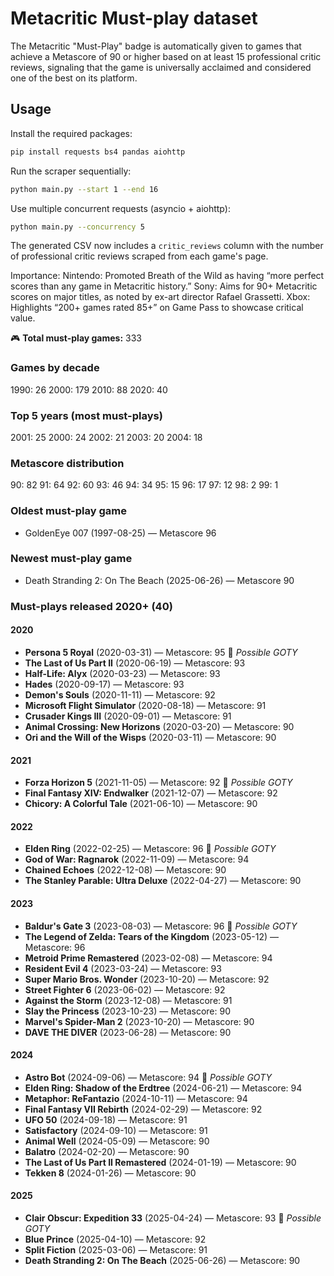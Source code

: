 # Metacritic Must-play dataset

The Metacritic "Must-Play" badge is automatically given to games that achieve a Metascore 
of 90 or higher based on at least 15 professional critic reviews, signaling that the game 
is universally acclaimed and considered one of the best on its platform.

## Usage

Install the required packages:

```bash
pip install requests bs4 pandas aiohttp
```

Run the scraper sequentially:

```bash
python main.py --start 1 --end 16
```

Use multiple concurrent requests (asyncio + aiohttp):

```bash
python main.py --concurrency 5
```

The generated CSV now includes a `critic_reviews` column with the number of
professional critic reviews scraped from each game's page.

Importance:
Nintendo: Promoted Breath of the Wild as having “more perfect scores than any game in Metacritic history.”
Sony: Aims for 90+ Metacritic scores on major titles, as noted by ex-art director Rafael Grassetti.
Xbox: Highlights “200+ games rated 85+” on Game Pass to showcase critical value.

<!-- STATS_START -->
🎮 **Total must-play games:** 333

### Games by decade
1990: 26
2000: 179
2010: 88
2020: 40

### Top 5 years (most must-plays)
2001: 25
2000: 24
2002: 21
2003: 20
2004: 18

### Metascore distribution
90: 82
91: 64
92: 60
93: 46
94: 34
95: 15
96: 17
97: 12
98: 2
99: 1

### Oldest must-play game
- GoldenEye 007 (1997-08-25) — Metascore 96

### Newest must-play game
- Death Stranding 2: On The Beach (2025-06-26) — Metascore 90

### Must-plays released 2020+ (40)
#### 2020
- **Persona 5 Royal** (2020-03-31) — Metascore: 95 🌟 *Possible GOTY*
- **The Last of Us Part II** (2020-06-19) — Metascore: 93
- **Half-Life: Alyx** (2020-03-23) — Metascore: 93
- **Hades** (2020-09-17) — Metascore: 93
- **Demon's Souls** (2020-11-11) — Metascore: 92
- **Microsoft Flight Simulator** (2020-08-18) — Metascore: 91
- **Crusader Kings III** (2020-09-01) — Metascore: 91
- **Animal Crossing: New Horizons** (2020-03-20) — Metascore: 90
- **Ori and the Will of the Wisps** (2020-03-11) — Metascore: 90

#### 2021
- **Forza Horizon 5** (2021-11-05) — Metascore: 92 🌟 *Possible GOTY*
- **Final Fantasy XIV: Endwalker** (2021-12-07) — Metascore: 92
- **Chicory: A Colorful Tale** (2021-06-10) — Metascore: 90

#### 2022
- **Elden Ring** (2022-02-25) — Metascore: 96 🌟 *Possible GOTY*
- **God of War: Ragnarok** (2022-11-09) — Metascore: 94
- **Chained Echoes** (2022-12-08) — Metascore: 90
- **The Stanley Parable: Ultra Deluxe** (2022-04-27) — Metascore: 90

#### 2023
- **Baldur's Gate 3** (2023-08-03) — Metascore: 96 🌟 *Possible GOTY*
- **The Legend of Zelda: Tears of the Kingdom** (2023-05-12) — Metascore: 96
- **Metroid Prime Remastered** (2023-02-08) — Metascore: 94
- **Resident Evil 4** (2023-03-24) — Metascore: 93
- **Super Mario Bros. Wonder** (2023-10-20) — Metascore: 92
- **Street Fighter 6** (2023-06-02) — Metascore: 92
- **Against the Storm** (2023-12-08) — Metascore: 91
- **Slay the Princess** (2023-10-23) — Metascore: 90
- **Marvel's Spider-Man 2** (2023-10-20) — Metascore: 90
- **DAVE THE DIVER** (2023-06-28) — Metascore: 90

#### 2024
- **Astro Bot** (2024-09-06) — Metascore: 94 🌟 *Possible GOTY*
- **Elden Ring: Shadow of the Erdtree** (2024-06-21) — Metascore: 94
- **Metaphor: ReFantazio** (2024-10-11) — Metascore: 94
- **Final Fantasy VII Rebirth** (2024-02-29) — Metascore: 92
- **UFO 50** (2024-09-18) — Metascore: 91
- **Satisfactory** (2024-09-10) — Metascore: 91
- **Animal Well** (2024-05-09) — Metascore: 90
- **Balatro** (2024-02-20) — Metascore: 90
- **The Last of Us Part II Remastered** (2024-01-19) — Metascore: 90
- **Tekken 8** (2024-01-26) — Metascore: 90

#### 2025
- **Clair Obscur: Expedition 33** (2025-04-24) — Metascore: 93 🌟 *Possible GOTY*
- **Blue Prince** (2025-04-10) — Metascore: 92
- **Split Fiction** (2025-03-06) — Metascore: 91
- **Death Stranding 2: On The Beach** (2025-06-26) — Metascore: 90

<!-- STATS_END -->


